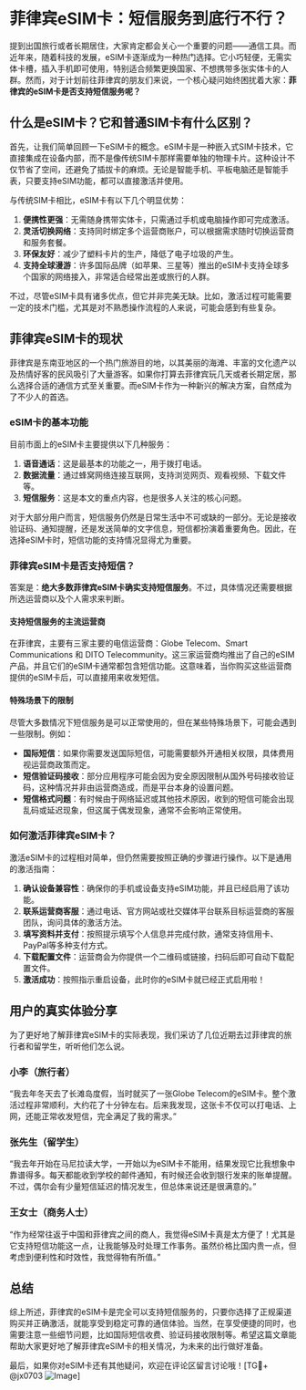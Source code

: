 # 菲律宾eSIM卡：短信服务到底行不行？

提到出国旅行或者长期居住，大家肯定都会关心一个重要的问题——通信工具。而近年来，随着科技的发展，eSIM卡逐渐成为一种热门选择。它小巧轻便，无需实体卡槽，插入手机即可使用，特别适合频繁更换国家、不想携带多张实体卡的人群。然而，对于计划前往菲律宾的朋友们来说，一个核心疑问始终困扰着大家：**菲律宾的eSIM卡是否支持短信服务呢？**

## 什么是eSIM卡？它和普通SIM卡有什么区别？

首先，让我们简单回顾一下eSIM卡的概念。eSIM卡是一种嵌入式SIM卡技术，它直接集成在设备内部，而不是像传统SIM卡那样需要单独的物理卡片。这种设计不仅节省了空间，还避免了插拔卡的麻烦。无论是智能手机、平板电脑还是智能手表，只要支持eSIM功能，都可以直接激活并使用。

与传统SIM卡相比，eSIM卡有以下几个明显优势：

1. **便携性更强**：无需随身携带实体卡，只需通过手机或电脑操作即可完成激活。
2. **灵活切换网络**：支持同时绑定多个运营商账户，可以根据需求随时切换运营商和服务套餐。
3. **环保友好**：减少了塑料卡片的生产，降低了电子垃圾的产生。
4. **支持全球漫游**：许多国际品牌（如苹果、三星等）推出的eSIM卡支持全球多个国家的网络接入，非常适合经常出差或旅行的人群。

不过，尽管eSIM卡具有诸多优点，但它并非完美无缺。比如，激活过程可能需要一定的技术门槛，尤其是对不熟悉操作流程的人来说，可能会感到有些复杂。

## 菲律宾eSIM卡的现状

菲律宾是东南亚地区的一个热门旅游目的地，以其美丽的海滩、丰富的文化遗产以及热情好客的民风吸引了大量游客。如果你打算去菲律宾玩几天或者长期定居，那么选择合适的通信方式至关重要。而eSIM卡作为一种新兴的解决方案，自然成为了不少人的首选。

### eSIM卡的基本功能

目前市面上的eSIM卡主要提供以下几种服务：

1. **语音通话**：这是最基本的功能之一，用于拨打电话。
2. **数据流量**：通过蜂窝网络连接互联网，支持浏览网页、观看视频、下载文件等。
3. **短信服务**：这是本文的重点内容，也是很多人关注的核心问题。

对于大部分用户而言，短信服务仍然是日常生活中不可或缺的一部分。无论是接收验证码、通知提醒，还是发送简单的文字信息，短信都扮演着重要角色。因此，在选择eSIM卡时，短信功能的支持情况显得尤为重要。

### 菲律宾eSIM卡是否支持短信？

答案是：**绝大多数菲律宾eSIM卡确实支持短信服务**。不过，具体情况还需要根据所选运营商以及个人需求来判断。

#### 支持短信服务的主流运营商

在菲律宾，主要有三家主要的电信运营商：Globe Telecom、Smart Communications 和 DITO Telecommunity。这三家运营商均推出了自己的eSIM产品，并且它们的eSIM卡通常都包含短信功能。这意味着，当你购买这些运营商提供的eSIM卡后，可以直接用来收发短信。

#### 特殊场景下的限制

尽管大多数情况下短信服务是可以正常使用的，但在某些特殊场景下，可能会遇到一些限制。例如：

- **国际短信**：如果你需要发送国际短信，可能需要额外开通相关权限，具体费用视运营商政策而定。
- **短信验证码接收**：部分应用程序可能会因为安全原因限制从国外号码接收验证码，这种情况并非由运营商造成，而是平台本身的设置问题。
- **短信格式问题**：有时候由于网络延迟或其他技术原因，收到的短信可能会出现乱码或延迟现象，但这属于偶发现象，通常不会影响正常使用。

### 如何激活菲律宾eSIM卡？

激活eSIM卡的过程相对简单，但仍然需要按照正确的步骤进行操作。以下是通用的激活指南：

1. **确认设备兼容性**：确保你的手机或设备支持eSIM功能，并且已经启用了该功能。
2. **联系运营商客服**：通过电话、官方网站或社交媒体平台联系目标运营商的客服团队，询问具体的激活方法。
3. **填写资料并支付**：按照提示填写个人信息并完成付款，通常支持信用卡、PayPal等多种支付方式。
4. **下载配置文件**：运营商会为你提供一个二维码或链接，扫码后即可自动下载配置文件。
5. **激活成功**：按照指示重启设备，此时你的eSIM卡就已经正式启用啦！

## 用户的真实体验分享

为了更好地了解菲律宾eSIM卡的实际表现，我们采访了几位近期去过菲律宾的旅行者和留学生，听听他们怎么说。

### 小李（旅行者）

“我去年冬天去了长滩岛度假，当时就买了一张Globe Telecom的eSIM卡。整个激活过程非常顺利，大约花了十分钟左右。后来我发现，这张卡不仅可以打电话、上网，还能正常收发短信，完全满足了我的需求。”

### 张先生（留学生）

“我去年开始在马尼拉读大学，一开始以为eSIM卡不能用，结果发现它比我想象中靠谱得多。每天都能收到学校的邮件通知，有时候还会收到银行发来的账单提醒。不过，偶尔会有少量短信延迟的情况发生，但总体来说还是很满意的。”

### 王女士（商务人士）

“作为经常往返于中国和菲律宾之间的商人，我觉得eSIM卡真是太方便了！尤其是它支持短信功能这一点，让我能够及时处理工作事务。虽然价格比国内贵一点，但考虑到便利性和时效性，我觉得物有所值。”

## 总结

综上所述，菲律宾的eSIM卡是完全可以支持短信服务的，只要你选择了正规渠道购买并正确激活，就能享受到稳定可靠的通信体验。当然，在享受便捷的同时，也需要注意一些细节问题，比如国际短信收费、验证码接收限制等。希望这篇文章能帮助大家更好地了解菲律宾eSIM卡的相关情况，为未来的出行做好准备。

最后，如果你对eSIM卡还有其他疑问，欢迎在评论区留言讨论哦！[TG💪+ @jx0703 ![Image](https://github.com/user-attachments/assets/dbca1d08-cadb-493c-b0ec-ad6f7a83f270)]